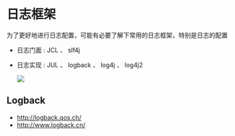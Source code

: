 # 日志框架

为了更好地进行日志配置，可能有必要了解下常用的日志框架，特别是日志的配置

- 日志门面 : JCL 、 slf4j

- 日志实现 : JUL 、 logback 、 log4j 、 log4j2

    ![](./_images/log-framework.png)


## Logback

- http://logback.qos.ch/
- http://www.logback.cn/
